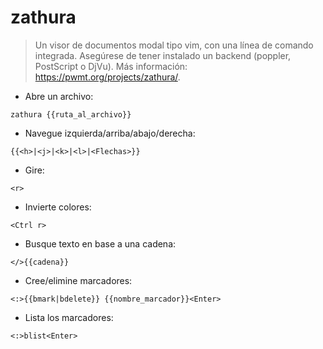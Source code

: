 # zathura

> Un visor de documentos modal tipo vim, con una línea de comando integrada.
> Asegúrese de tener instalado un backend (poppler, PostScript o DjVu).
> Más información: <https://pwmt.org/projects/zathura/>.

- Abre un archivo:

`zathura {{ruta_al_archivo}}`

- Navegue izquierda/arriba/abajo/derecha:

`{{<h>|<j>|<k>|<l>|<Flechas>}}`

- Gire:

`<r>`

- Invierte colores:

`<Ctrl r>`

- Busque texto en base a una cadena:

`</>{{cadena}}`

- Cree/elimine marcadores:

`<:>{{bmark|bdelete}} {{nombre_marcador}}<Enter>`

- Lista los marcadores:

`<:>blist<Enter>`

